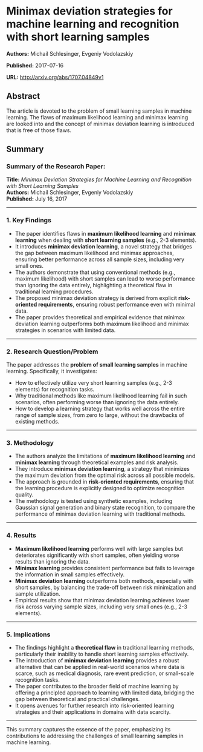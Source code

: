 # Minimax deviation strategies for machine learning and recognition with short learning samples

**Authors:** Michail Schlesinger, Evgeniy Vodolazskiy

**Published:** 2017-07-16

**URL:** http://arxiv.org/abs/1707.04849v1

## Abstract

The article is devoted to the problem of small learning samples in machine
learning. The flaws of maximum likelihood learning and minimax learning are
looked into and the concept of minimax deviation learning is introduced that is
free of those flaws.

## Summary

### Summary of the Research Paper:  
**Title:** *Minimax Deviation Strategies for Machine Learning and Recognition with Short Learning Samples*  
**Authors:** Michail Schlesinger, Evgeniy Vodolazskiy  
**Published:** July 16, 2017  

---

### 1. **Key Findings**  
- The paper identifies flaws in **maximum likelihood learning** and **minimax learning** when dealing with **short learning samples** (e.g., 2-3 elements).  
- It introduces **minimax deviation learning**, a novel strategy that bridges the gap between maximum likelihood and minimax approaches, ensuring better performance across all sample sizes, including very small ones.  
- The authors demonstrate that using conventional methods (e.g., maximum likelihood) with short samples can lead to worse performance than ignoring the data entirely, highlighting a theoretical flaw in traditional learning procedures.  
- The proposed minimax deviation strategy is derived from explicit **risk-oriented requirements**, ensuring robust performance even with minimal data.  
- The paper provides theoretical and empirical evidence that minimax deviation learning outperforms both maximum likelihood and minimax strategies in scenarios with limited data.  

---

### 2. **Research Question/Problem**  
The paper addresses the **problem of small learning samples** in machine learning. Specifically, it investigates:  
- How to effectively utilize very short learning samples (e.g., 2-3 elements) for recognition tasks.  
- Why traditional methods like maximum likelihood learning fail in such scenarios, often performing worse than ignoring the data entirely.  
- How to develop a learning strategy that works well across the entire range of sample sizes, from zero to large, without the drawbacks of existing methods.  

---

### 3. **Methodology**  
- The authors analyze the limitations of **maximum likelihood learning** and **minimax learning** through theoretical examples and risk analysis.  
- They introduce **minimax deviation learning**, a strategy that minimizes the maximum deviation from the optimal risk across all possible models.  
- The approach is grounded in **risk-oriented requirements**, ensuring that the learning procedure is explicitly designed to optimize recognition quality.  
- The methodology is tested using synthetic examples, including Gaussian signal generation and binary state recognition, to compare the performance of minimax deviation learning with traditional methods.  

---

### 4. **Results**  
- **Maximum likelihood learning** performs well with large samples but deteriorates significantly with short samples, often yielding worse results than ignoring the data.  
- **Minimax learning** provides consistent performance but fails to leverage the information in small samples effectively.  
- **Minimax deviation learning** outperforms both methods, especially with short samples, by balancing the trade-off between risk minimization and sample utilization.  
- Empirical results show that minimax deviation learning achieves lower risk across varying sample sizes, including very small ones (e.g., 2-3 elements).  

---

### 5. **Implications**  
- The findings highlight a **theoretical flaw** in traditional learning methods, particularly their inability to handle short learning samples effectively.  
- The introduction of **minimax deviation learning** provides a robust alternative that can be applied in real-world scenarios where data is scarce, such as medical diagnosis, rare event prediction, or small-scale recognition tasks.  
- The paper contributes to the broader field of machine learning by offering a principled approach to learning with limited data, bridging the gap between theoretical and practical challenges.  
- It opens avenues for further research into risk-oriented learning strategies and their applications in domains with data scarcity.  

--- 

This summary captures the essence of the paper, emphasizing its contributions to addressing the challenges of small learning samples in machine learning.


